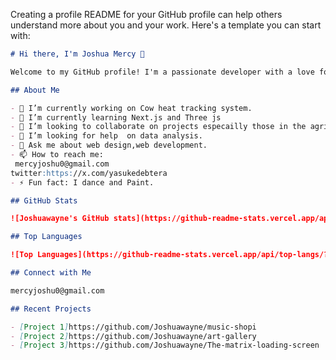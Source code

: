 Creating a profile README for your GitHub profile can help others understand more about you and your work. Here's a template you can start with:

```markdown
# Hi there, I'm Joshua Mercy 👋

Welcome to my GitHub profile! I'm a passionate developer with a love for learning and building innovative solutions.

## About Me

- 🔭 I’m currently working on Cow heat tracking system.
- 🌱 I’m currently learning Next.js and Three js
- 👯 I’m looking to collaborate on projects especailly those in the agricultural fields.
- 🤔 I’m looking for help  on data analysis.
- 💬 Ask me about web design,web development.
- 📫 How to reach me:
 mercyjoshu0@gmail.com
twitter:https://x.com/yasukedebtera
- ⚡ Fun fact: I dance and Paint.

## GitHub Stats

![Joshuawayne's GitHub stats](https://github-readme-stats.vercel.app/api?username=Joshuawayne&show_icons=true&theme=radical)

## Top Languages

![Top Languages](https://github-readme-stats.vercel.app/api/top-langs/?username=Joshuawayne&layout=compact&theme=radical)

## Connect with Me

mercyjoshu0@gmail.com

## Recent Projects

- [Project 1]https://github.com/Joshuawayne/music-shopi
- [Project 2]https://github.com/Joshuawayne/art-gallery
- [Project 3]https://github.com/Joshuawayne/The-matrix-loading-screen


```


<!---
Joshuawayne/Joshuawayne is a ✨ special ✨ repository because its `README.md` (this file) appears on your GitHub profile.
You can click the Preview link to take a look at your changes.
--->

